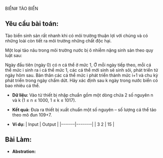 BIỂN# TẢO BIỂN

## Yêu cầu bài toán:
Tảo biển sinh sản rất nhanh khi có môi trường thuận lợi với chúng và có những loài còn tiết ra môi trường những chất độc hại.

Một loại tảo nâu trong môi trường nước bị ô nhiễm nặng sinh sản theo quy luật sau:

Ngày đầu tiên (ngày 0) có n cá thể ở mức 1,
Ở mỗi ngày tiếp theo, mỗi cá thể mức i sinh ra i cá thể mức 1, các cá thể mới sinh sẽ sinh sôi, phát triển từ ngày hôm sau.
Bản thân các cá thể mức i phát triển thành mức i+1 và chu kỳ phát triển trong ngày chấm dứt.
Hãy xác định sau k ngày trong nước biển có bao nhiêu cá thể.

* **Dữ liệu:** Vào từ thiết bị nhập chuẩn gồm một dòng chứa 2 số nguyên n và k (1 ≤ n ≤ 1000, 1 ≤ k ≤ 1017).

* **Kết quả:** Đưa ra thiết bị xuất chuẩn một số nguyên – số lượng cá thể  tảo theo mô đun 109+7.

* **Ví dụ:**
| Input | Output |
|-------|--------|
| 3 2   | 15     |

## Bài Làm:
* **Abstration:** 
